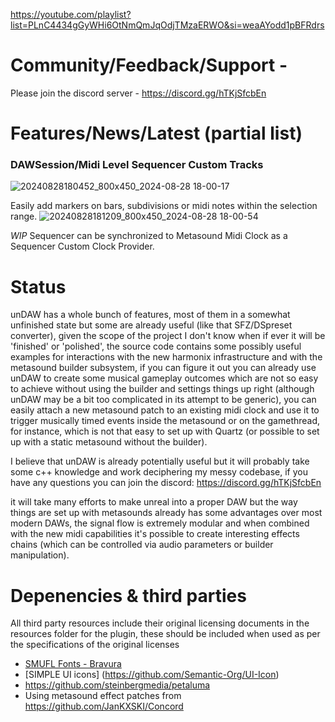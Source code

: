 https://youtube.com/playlist?list=PLnC4434gGyWHi6OtNmQmJqOdjTMzaERWO&si=weaAYodd1pBFRdrs

# Community/Feedback/Support -  
Please join the discord server - https://discord.gg/hTKjSfcbEn

# Features/News/Latest (partial list) 

### DAWSession/Midi Level Sequencer Custom Tracks
![20240828180452_800x450_2024-08-28 18-00-17](https://github.com/user-attachments/assets/cc093fe5-80d4-4f43-9d02-f07bdc0aed9d)

Easily add markers on bars, subdivisions or midi notes within the selection range.
![20240828181209_800x450_2024-08-28 18-00-54](https://github.com/user-attachments/assets/c3a6361f-ec70-48d2-b20d-81887e80cdf2)

*WIP* Sequencer can be synchronized to Metasound Midi Clock as a Sequencer Custom Clock Provider. 

# Status

unDAW has a whole bunch of features, most of them in a somewhat unfinished state but some are already useful (like that SFZ/DSpreset converter), given the scope of the project I don't know when if ever it will be 'finished' or 'polished', the source code contains some possibly useful examples for interactions with the new harmonix infrastructure and with the metasound builder subsystem, if you can figure it out you can already use unDAW to create some musical gameplay outcomes which are not so easy to achieve without using the builder and settings things up right (although unDAW may be a bit too complicated in its attempt to be generic), you can easily attach a new metasound patch to an existing midi clock and use it to trigger musically timed events inside the metasound or on the gamethread, for instance, which is not that easy to set up with Quartz (or possible to set up with a static metasound without the builder).

I believe that unDAW is already potentially useful but it will probably take some c++ knowledge and work deciphering my messy codebase, if you have any questions you can join the discord: https://discord.gg/hTKjSfcbEn

it will take many efforts to make unreal into a proper DAW but the way things are set up with metasounds already has some advantages over most modern DAWs, the signal flow is extremely modular and when combined with the new midi capabilities it's possible to create interesting effects chains (which can be controlled via audio parameters or builder manipulation).

# Depenencies & third parties
All third party resources include their original licensing documents in the resources folder for the plugin, these should be included when used as per the specifications of the original licenses 
- [SMUFL Fonts - Bravura](https://github.com/steinbergmedia/bravura)
- [SIMPLE UI icons] (https://github.com/Semantic-Org/UI-Icon)
- https://github.com/steinbergmedia/petaluma
- Using metasound effect patches from https://github.com/JanKXSKI/Concord


